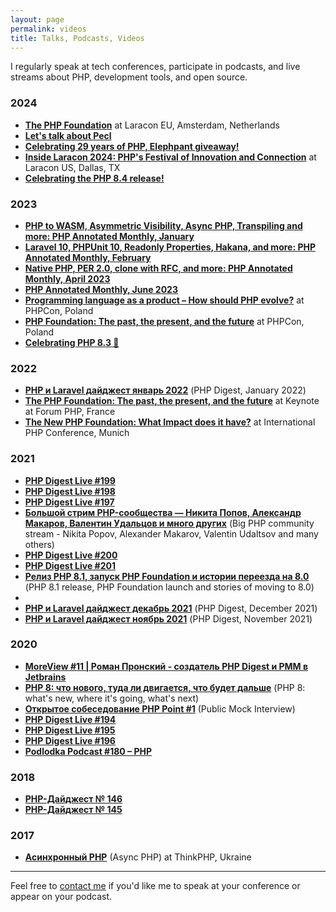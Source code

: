 ```yaml
---
layout: page
permalink: videos
title: Talks, Podcasts, Videos
---
```


I regularly speak at tech conferences, participate in podcasts, and live streams about PHP, development tools, and open source.

### 2024
- **[The PHP Foundation](https://www.youtube.com/watch?v=XE4g1Tl6RQw)** at Laracon EU, Amsterdam, Netherlands
- **[Let's talk about Pecl](https://www.youtube.com/watch?v=uWsGDUCxbT0)**
- **[Celebrating 29 years of PHP, Elephpant giveaway!](https://www.youtube.com/watch?v=uQmGkpWYvHM)**
- **[Inside Laracon 2024: PHP's Festival of Innovation and Connection](https://www.youtube.com/watch?v=WDitiAjJg7g)** at Laracon US, Dallas, TX
- **[Celebrating the PHP 8.4 release!](https://www.youtube.com/watch?v=1AL2oDt9q38)**

### 2023
- **[PHP to WASM, Asymmetric Visibility, Async PHP, Transpiling and more: PHP Annotated Monthly, January](https://www.youtube.com/watch?v=Dx4knBnuJaw)**
- **[Laravel 10, PHPUnit 10, Readonly Properties, Hakana, and more: PHP Annotated Monthly, February](https://www.youtube.com/watch?v=v5VtCWgDebw)**
- **[Native PHP, PER 2.0, clone with RFC, and more: PHP Annotated Monthly, April 2023](https://www.youtube.com/watch?v=SlX-1XIUI90)**
- **[PHP Annotated Monthly, June 2023](https://www.youtube.com/watch?v=10ZOpS68lls)**
- **[Programming language as a product – How should PHP evolve?](https://www.youtube.com/watch?v=rp4y1oUGcKs)** at PHPCon, Poland
- **[PHP Foundation: The past, the present, and the future](https://www.youtube.com/watch?v=NfcIWuF7YcM)** at PHPCon, Poland
- **[Celebrating PHP 8.3 🥳](https://www.youtube.com/watch?v=VWryF035B6U)**

### 2022
- **[PHP и Laravel дайджест январь 2022](https://www.youtube.com/watch?v=KZC4b5MqSTg)** (PHP Digest, January 2022)
- **[The PHP Foundation: The past, the present, and the future](https://www.youtube.com/watch?v=JBPtPy9iSP0)** at Keynote at Forum PHP, France
- **[The New PHP Foundation: What Impact does it have?](https://www.youtube.com/watch?v=Nmb-_66RArs)** at International PHP Conference, Munich

### 2021
- **[PHP Digest Live #199](https://www.youtube.com/watch?v=n5b4EnFAxfE)**
- **[PHP Digest Live #198](https://www.youtube.com/watch?v=lDrTqbuIyGg)**
- **[PHP Digest Live #197](https://www.youtube.com/watch?v=3xhOWG8RzEY)**
- **[Большой стрим PHP-сообщества — Никита Попов, Александр Макаров, Валентин Удальцов и много других](https://www.youtube.com/watch?v=6JF2U39J4RY)** (Big PHP community stream - Nikita Popov, Alexander Makarov, Valentin Udaltsov and many others)
- **[PHP Digest Live #200](https://www.youtube.com/watch?v=Y4KH_2TjRrE)**
- **[PHP Digest Live #201](https://www.youtube.com/watch?v=HHyv4AObhm0)**
- **[Релиз PHP 8.1, запуск PHP Foundation и истории переезда на 8.0](https://www.youtube.com/watch?v=5D337gaVPa4)** (PHP 8.1 release, PHP Foundation launch and stories of moving to 8.0)
- **[]()**
- **[PHP и Laravel дайджест декабрь 2021](https://www.youtube.com/watch?v=fR4YoyHjFwk)** (PHP Digest, December 2021)
- **[PHP и Laravel дайджест ноябрь 2021](https://www.youtube.com/watch?v=6em31j_LrSo)** (PHP Digest, November 2021)

### 2020
- **[MoreView #11 | Роман Пронский - создатель PHP Digest и PMM в Jetbrains](https://www.youtube.com/watch?v=KvTQWv0phgE)**
- **[PHP 8: что нового, туда ли двигается, что будет дальше](https://www.youtube.com/watch?v=QSszmWIrRyw)** (PHP 8: what's new, where it's going, what's next)
- **[Открытое собеседование PHP Point #1](https://www.youtube.com/watch?v=FQNd9W3nb3A)** (Public Mock Interview)
- **[PHP Digest Live #194](https://www.youtube.com/watch?v=i9iC58z0yHE)**
- **[PHP Digest Live #195](https://www.youtube.com/watch?v=mvjj_YX_BqQ)**
- **[PHP Digest Live #196](https://www.youtube.com/watch?v=DEV3K_Tf5Do)**
- **[Podlodka Podcast #180 – PHP](https://soundcloud.com/podlodka/podlodka-180-php)**

### 2018
- **[PHP-Дайджест № 146](https://www.youtube.com/watch?v=KEn6t3HJ5L4)**
- **[PHP-Дайджест № 145](https://www.youtube.com/watch?v=qnbn9RiOkuU)**

### 2017
- **[Асинхронный PHP](https://www.youtube.com/watch?v=n6Iasl6bx4M)** (Async PHP) at ThinkPHP, Ukraine 

---

Feel free to [contact me](mailto:roman@pronskiy.com) if you'd like me to speak at your conference or appear on your podcast.
